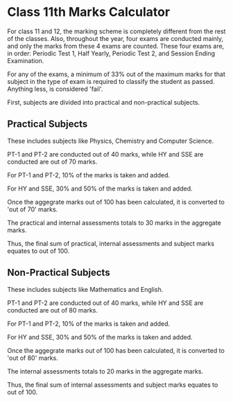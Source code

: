 # Class 11th Marks Calculator

For class 11 and 12, the marking scheme is completely different from the rest of the classes. 
Also, throughout the year, four exams are conducted mainly, and only the marks from these 4 exams are counted.
These four exams are, in order: Periodic Test 1, Half Yearly, Periodic Test 2, and Session Ending Examination.

For any of the exams, a minimum of 33% out of the maximum marks for that subject in the type of exam is required to classify the student as passed.
Anything less, is considered 'fail'.

First, subjects are divided into practical and non-practical subjects.

## Practical Subjects

These includes subjects like Physics, Chemistry and Computer Science.

PT-1 and PT-2 are conducted out of 40 marks, while HY and SSE are conducted are out of 70 marks.

For PT-1 and PT-2, 10% of the marks is taken and added.

For HY and SSE, 30% and 50% of the marks is taken and added. 

Once the aggegrate marks out of 100 has been calculated, it is converted to 'out of 70' marks.

The practical and internal assessments totals to 30 marks in the aggregate marks.

Thus, the final sum of practical, internal assessments and subject marks equates to out of 100.

## Non-Practical Subjects

These includes subjects like Mathematics and English.

PT-1 and PT-2 are conducted out of 40 marks, while HY and SSE are conducted are out of 80 marks.

For PT-1 and PT-2, 10% of the marks is taken and added.

For HY and SSE, 30% and 50% of the marks is taken and added. 

Once the aggegrate marks out of 100 has been calculated, it is converted to 'out of 80' marks.

The internal assessments totals to 20 marks in the aggregate marks.

Thus, the final sum of internal assessments and subject marks equates to out of 100.
